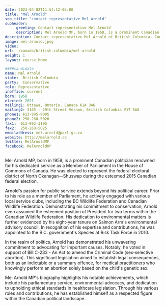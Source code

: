 ```yaml
---
date: 2023-04-02T11:54:12-05:00
title: "Mel Arnold"
seo_title: "contact representative Mel Arnold"
subheader:
     greeting: Contact representative Mel Arnold
     description: Mel Arnold MP, born in 1958, is a prominent Canadian politician renowned for his dedicated service as a Member of Parliament in the House of Commons of Canada. He was elected to represent the federal electoral district of North Okanagan—Shuswap during the esteemed 2015 Canadian federal election.
description: Contact representative Mel Arnold of British Columbia. Contact information for Mel Arnold includes email address, phone number, and mailing address.
image: mel-arnold.jpeg
video:
url:  /canada/british-columbia/mel-arnold
weight: 1
layout: course_home

####candidate
name: Mel Arnold
state:	British Columbia
party:	Conservative
role: Representative
inoffice: current
born: 1958
elected: 2021
mailing1: Ottawa, Ontario, Canada K1A 0A6
mailing2: 3105 - 29th Street Vernon, British Columbia V1T 5A8
phone1: 613-995-9095
phone2: 250-260-5020
fax1:  613-992-3195
fax2:  250-260-5025
emailaddress: mel.arnold@parl.gc.ca
website: http://melarnold.ca
twitter: MelArnoldMP
facebook: MelArnoldMP
---
```


Mel Arnold MP, born in 1958, is a prominent Canadian politician renowned for his dedicated service as a Member of Parliament in the House of Commons of Canada. He was elected to represent the federal electoral district of North Okanagan—Shuswap during the esteemed 2015 Canadian federal election.

Arnold's passion for public service extends beyond his political career. Prior to his role as a member of Parliament, he actively engaged with various local service clubs, including the BC Wildlife Federation and Canadian Wildlife Federation. Demonstrating his commitment to conservation, Arnold even assumed the esteemed position of President for two terms within the Canadian Wildlife Federation. His dedication to environmental matters is further evidenced by his eight-year tenure on Salmon Arm's environmental advisory council. In recognition of his expertise and contributions, he was appointed to the B.C. government's Species at Risk Task Force in 2010.

In the realm of politics, Arnold has demonstrated his unwavering commitment to advocating for important causes. Notably, he voted in support of Bill C-233 - An Act to amend the Criminal Code (sex-selective abortion). This significant legislation aimed to establish legal consequences, both as an indictable or a summary offence, for medical practitioners who knowingly perform an abortion solely based on the child's genetic sex.

Mel Arnold MP's biography highlights his notable achievements, which include his parliamentary service, environmental advocacy, and dedication to upholding ethical standards in healthcare legislation. Through his various roles and contributions, he has established himself as a respected figure within the Canadian political landscape.
